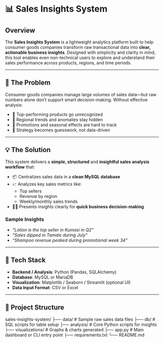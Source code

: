 # 📊 Sales Insights System

## Overview

The **Sales Insights System** is a lightweight analytics platform built to help consumer goods companies transform raw transactional data into **clear, actionable business insights**. Designed with simplicity and clarity in mind, this tool enables even non-technical users to explore and understand their sales performance across products, regions, and time periods.

---

## 🧠 The Problem

Consumer goods companies manage large volumes of sales data—but raw numbers alone don’t support smart decision-making. Without effective analysis:

- 🚫 Top-performing products go unrecognized
- 🚫 Regional trends and anomalies stay hidden
- 🚫 Promotions and seasonal effects are hard to track
- 🚫 Strategy becomes guesswork, not data-driven

---

## 💡 The Solution

This system delivers a **simple, structured** and **insightful sales analysis workflow** that:

- 📦 Centralizes sales data in a **clean MySQL database**
- 📈 Analyzes key sales metrics like:
  - Top sellers
  - Revenue by region
  - Weekly/monthly sales trends
- 🧑‍💼 Presents insights clearly for **quick business decision-making**

### Sample Insights
- *“Lotion is the top seller in Kumasi in Q2”*
- *“Sales dipped in Tamale during July”*
- *“Shampoo revenue peaked during promotional week 34”*

---

## 🔧 Tech Stack

- **Backend / Analysis**: Python (Pandas, SQLAlchemy)
- **Database**: MySQL or MariaDB
- **Visualization**: Matplotlib / Seaborn / Streamlit (optional UI)
- **Data Input Format**: CSV or Excel

---

## 📁 Project Structure
sales-insights-system/
├── data/ # Sample raw sales data files
├── db/ # SQL scripts for table setup
├── analysis/ # Core Python scripts for insights
├── visualizations/ # Graphs & charts generated
├── app.py # Main dashboard or CLI entry point
├── requirements.txt
└── README.md

